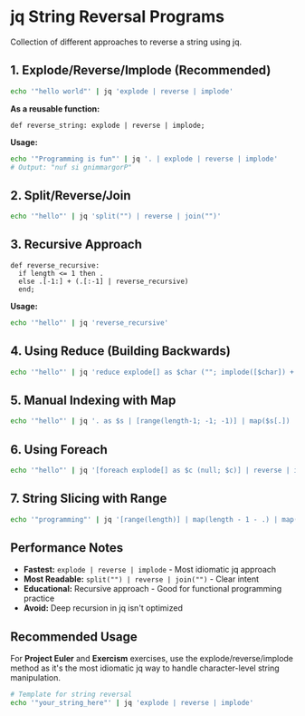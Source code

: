 # jq String Reversal Programs

Collection of different approaches to reverse a string using jq.

## 1. Explode/Reverse/Implode (Recommended)

```bash
echo '"hello world"' | jq 'explode | reverse | implode'
```

**As a reusable function:**

```jq
def reverse_string: explode | reverse | implode;
```

**Usage:**

```bash
echo '"Programming is fun"' | jq '. | explode | reverse | implode'
# Output: "nuf si gnimmargorP"
```

## 2. Split/Reverse/Join

```bash
echo '"hello"' | jq 'split("") | reverse | join("")'
```

## 3. Recursive Approach

```jq
def reverse_recursive:
  if length <= 1 then .
  else .[-1:] + (.[:-1] | reverse_recursive)
  end;
```

**Usage:**

```bash
echo '"hello"' | jq 'reverse_recursive'
```

## 4. Using Reduce (Building Backwards)

```bash
echo '"hello"' | jq 'reduce explode[] as $char (""; implode([$char]) + .)'
```

## 5. Manual Indexing with Map

```bash
echo '"hello"' | jq '. as $s | [range(length-1; -1; -1)] | map($s[.]) | join("")'
```

## 6. Using Foreach

```bash
echo '"hello"' | jq '[foreach explode[] as $c (null; $c)] | reverse | implode'
```

## 7. String Slicing with Range

```bash
echo '"programming"' | jq '[range(length)] | map(length - 1 - .) | map(input[.]) | join("")' --null-input --raw-input
```

## Performance Notes

- **Fastest:** `explode | reverse | implode` - Most idiomatic jq approach
- **Most Readable:** `split("") | reverse | join("")` - Clear intent
- **Educational:** Recursive approach - Good for functional programming practice
- **Avoid:** Deep recursion in jq isn't optimized

## Recommended Usage

For **Project Euler** and **Exercism** exercises, use the explode/reverse/implode method as it's the most idiomatic jq way to handle character-level string manipulation.

```bash
# Template for string reversal
echo '"your_string_here"' | jq 'explode | reverse | implode'
```
